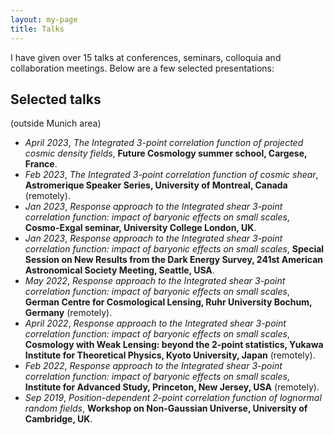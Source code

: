 ```yaml
---
layout: my-page
title: Talks
---
```


I have given over 15 talks at conferences, seminars, colloquia and collaboration meetings. Below are a few selected presentations: 

## Selected talks

(outside Munich area)

- *April 2023*, *The Integrated 3-point correlation function of projected cosmic density fields*, **Future Cosmology summer school, Cargese, France**.
- *Feb 2023*, *The Integrated 3-point correlation function of cosmic shear*, **Astromerique Speaker Series, University of Montreal, Canada** (remotely).
- *Jan 2023*, *Response approach to the Integrated shear 3-point correlation function: impact of baryonic effects on small scales*, **Cosmo-Exgal seminar, University College London, UK**.
- *Jan 2023*, *Response approach to the Integrated shear 3-point correlation function: impact of baryonic effects on small scales*, **Special Session on New Results from the Dark Energy Survey,
241st American Astronomical Society Meeting, Seattle, USA**.
- *May 2022*, *Response approach to the Integrated shear 3-point correlation function: impact of baryonic effects on small scales*, **German Centre for Cosmological Lensing, Ruhr University Bochum,
Germany** (remotely).
- *April 2022*, *Response approach to the Integrated shear 3-point correlation function: impact of baryonic effects on small scales*, **Cosmology with Weak Lensing: beyond the 2-point statistics, Yukawa Institute for Theoretical Physics, Kyoto University, Japan** (remotely).
- *Feb 2022*, *Response approach to the Integrated shear 3-point correlation function: impact of baryonic effects on small scales*, **Institute for Advanced Study, Princeton, New Jersey, USA** (remotely).
- *Sep 2019*, *Position-dependent 2-point correlation function of lognormal random fields*, **Workshop on Non-Gaussian Universe, University of Cambridge, UK**.
